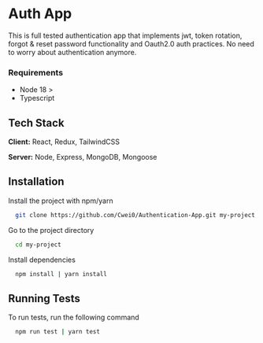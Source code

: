 # Auth App

This is full tested authentication app that implements jwt, token rotation, forgot & reset password functionality and Oauth2.0 auth practices. No need to worry about authentication anymore.

### Requirements
- Node 18 >
- Typescript

## Tech Stack

**Client:** React, Redux, TailwindCSS

**Server:** Node, Express, MongoDB, Mongoose


## Installation

Install the project with npm/yarn

```bash
  git clone https://github.com/Cwei0/Authentication-App.git my-project
```

Go to the project directory

```bash
  cd my-project
```

Install dependencies

```bash
  npm install | yarn install
```

## Running Tests

To run tests, run the following command

```bash
  npm run test | yarn test
```
